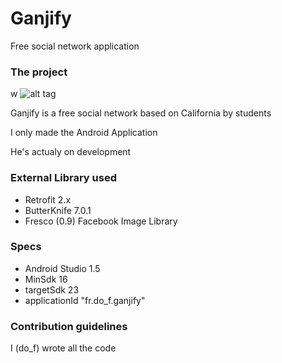 # Ganjify
Free social network application

### The project ###
w
![alt tag]()

Ganjify is a free social network based on California by students

I only made the Android Application

He's actualy on development

### External Library used ###

* Retrofit 2.x
* ButterKnife 7.0.1
* Fresco (0.9) Facebook Image Library

### Specs ###

* Android Studio 1.5
* MinSdk 16
* targetSdk 23
* applicationId "fr.do_f.ganjify"

### Contribution guidelines ###

I (do_f) wrote all the code
